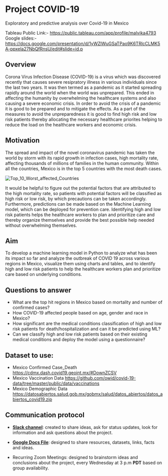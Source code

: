 # Project COVID-19
Exploratory and predictive analysis over Covid-19 in Mexico

Tableau Public Link:- https://public.tableau.com/app/profile/malvika4793
Google slides:- https://docs.google.com/presentation/d/1yWZlWuGSaTPao9K6TRlcCLMK5A-ppxela27NbQfRnsU/edit#slide=id.p

## Overview
Corona Virus Infection Disease (COVID-19) is a virus which was discovered recently that causes severe resipratory illness in various individuals since the last two years. It was then termed as a pandemic as it started spreading rapidly around the world when the world was unprepared. This ended in affecting the humanity by overwhelming the healthcare systems and also causing a severe economic crisis. In order to avoid the crisis of a pandemic it is good to be prepared and to mitigate the effects. As a part of the measures to avoid the unpreparedness it is good to find high risk and low risk patients thereby allocating the necessary healthcare priorites helping to reduce the load on the healthcare workers and economic crisis.

## Motivation
The spread and impact of the novel coronavirus pandemic has taken the world by storm with its rapid growth in infection cases, high mortality rate, affecting thousands of millions of families in the human community. Within all the countries, Mexico is in the top 5 countries with the most death cases. 

![Top_10_Worst_affected_Countries](https://user-images.githubusercontent.com/94252681/174494516-00f0fdc0-dfb1-43ab-ad4a-ef2cd58825b7.PNG)

It would be helpful to figure out the potential factors that are attributed to the high mortality rate, so patients with potential factors will be classified as high risk or low risk, by which precautions can be taken accordingly. Furthermore, predictions can be made based on the Machine Learning model, which can be deployed for prevention care. Identifying high and low risk patients helps the healthcare workers to plan and prioritize care and thereby organize themselves and provide the best possible help needed without overwhelming themselves.

## Aim
To develop a machine learning model in Python to analyze what has been its impact so far and analyze the outbreak of COVID 19 across various regions in Mexico, visualize them using charts and tables, and to identify high and low risk patients to help the healthcare workers plan and prioritize care based on underlying conditions.

## Questions to answer
* What are the top hit regions in Mexico based on mortality and number of confirmed cases?
* How COVID-19 affected people based on age, gender and race in Mexico?
* How significant are the medical conditions classification of high and low risk patients for death/hospitalization and can it be predicted using ML?
* Can we classify high and low risk patients based on their existing medical conditions and deploy the model using a questionnaire?

## Dataset to use:
* Mexico Confirmed Case_Death <https://cdmx.dash.covid19.geoint.mx/#DownZCSV>
* Mexico Vaccination Data <https://github.com/owid/covid-19-data/tree/master/public/data/vaccinations>
* Mexico Demographic Data <https://datosabiertos.salud.gob.mx/gobmx/salud/datos_abiertos/datos_abiertos_covid19.zip>

## Communication protocol

* [**Slack channel**](https://ucbvirtdatapt-7gv5710.slack.com/archives/C03F73LGS1K): created to share ideas, ask for status updates, look for information and ask questions about the project.

* [**Google Docs File**](https://docs.google.com/document/d/1AekYwLObWoseIEC3_ZEBXurjuoKeUfaqxWNM-TKw4bk/edit?usp=sharing): designed to share resources, datasets, links, facts and ideas.

* Recurring Zoom Meetings: designed to brainstorm ideas and conclusions about the project, every Wednesday at 3 p.m **PDT** based on group availability.
